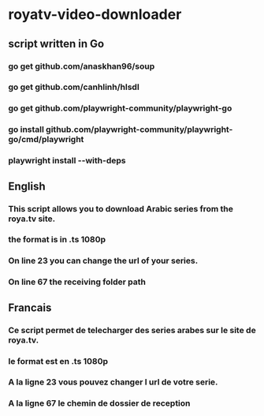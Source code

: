 # royatv-video-downloader

## script written in Go

### go get github.com/anaskhan96/soup
### go get github.com/canhlinh/hlsdl
### go get github.com/playwright-community/playwright-go
### go install github.com/playwright-community/playwright-go/cmd/playwright
### playwright install --with-deps


## English
### This script allows you to download Arabic series from the roya.tv site.
### the format is in .ts 1080p
### On line 23 you can change the url of your series.
### On line 67 the receiving folder path

## Francais
### Ce script permet de telecharger des series arabes sur le site de roya.tv.
### le format est en .ts 1080p
### A la ligne 23 vous  pouvez changer l url de votre serie.
### A la ligne 67 le chemin de dossier de reception
